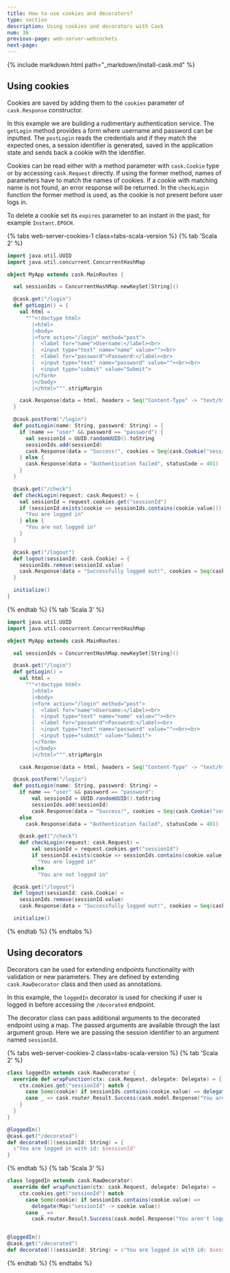 ```yaml
---
title: How to use cookies and decorators?
type: section
description: Using cookies and decorators with Cask
num: 36
previous-page: web-server-websockets
next-page: 
---
```


{% include markdown.html path="_markdown/install-cask.md" %}

## Using cookies

Cookies are saved by adding them to the `cookies` parameter of `cask.Response` constructor. 

In this example we are building a rudimentary authentication service. The `getLogin` method provides a form where
username and password can be inputted. The `postLogin` reads the credentials and if they match the expected ones, a session
identifier is generated, saved in the application state and sends back a cookie with the identifier.

Cookies can be read either with a method parameter with `cask.Cookie` type or by accessing `cask.Request` directly.
If using the former method, names of parameters have to match the names of cookies. If a cookie with matching name is not
found, an error response will be returned. In the `checkLogin` function the former method is used, as the cookie is not
present before user logs in.

To delete a cookie set its `expires` parameter to an instant in the past, for example `Instant.EPOCH`. 

{% tabs web-server-cookies-1 class=tabs-scala-version %}
{% tab 'Scala 2' %}

```scala
import java.util.UUID
import java.util.concurrent.ConcurrentHashMap

object MyApp extends cask.MainRoutes {

  val sessionIds = ConcurrentHashMap.newKeySet[String]()

  @cask.get("/login")
  def getLogin() = {
    val html =
      """<!doctype html>
        |<html>
        |<body>
        |<form action="/login" method="post">
        |  <label for="name">Username:</label><br>
        |  <input type="text" name="name" value=""><br>
        |  <label for="password">Password:</label><br>
        |  <input type="text" name="password" value=""><br><br>
        |  <input type="submit" value="Submit">
        |</form>
        |</body>
        |</html>""".stripMargin

    cask.Response(data = html, headers = Seq("Content-Type" -> "text/html"))
  }

  @cask.postForm("/login")
  def postLogin(name: String, password: String) = {
    if (name == "user" && password == "password") {
      val sessionId = UUID.randomUUID().toString
      sessionIds.add(sessionId)
      cask.Response(data = "Success!", cookies = Seq(cask.Cookie("sessionId", sessionId)))
    } else {
      cask.Response(data = "Authentication failed", statusCode = 401)
    }
  }

  @cask.get("/check")
  def checkLogin(request: cask.Request) = {
    val sessionId = request.cookies.get("sessionId")
    if (sessionId.exists(cookie => sessionIds.contains(cookie.value))) {
      "You are logged in"
    } else {
      "You are not logged in"
    }
  }

  @cask.get("/logout")
  def logout(sessionId: cask.Cookie) = {
    sessionIds.remove(sessionId.value)
    cask.Response(data = "Successfully logged out!", cookies = Seq(cask.Cookie("sessionId", "", expires = Instant.EPOCH)))
  }

  initialize()
}
```
{% endtab %}
{% tab 'Scala 3' %}
```scala
import java.util.UUID
import java.util.concurrent.ConcurrentHashMap

object MyApp extends cask.MainRoutes:

  val sessionIds = ConcurrentHashMap.newKeySet[String]()

  @cask.get("/login")
  def getLogin() =
    val html =
      """<!doctype html>
        |<html>
        |<body>
        |<form action="/login" method="post">
        |  <label for="name">Username:</label><br>
        |  <input type="text" name="name" value=""><br>
        |  <label for="password">Password:</label><br>
        |  <input type="text" name="password" value=""><br><br>
        |  <input type="submit" value="Submit">
        |</form>
        |</body>
        |</html>""".stripMargin

    cask.Response(data = html, headers = Seq("Content-Type" -> "text/html"))

  @cask.postForm("/login")
  def postLogin(name: String, password: String) =
    if name == "user" && password == "password":
        val sessionId = UUID.randomUUID().toString
        sessionIds.add(sessionId)
        cask.Response(data = "Success!", cookies = Seq(cask.Cookie("sessionId", sessionId)))
    else
      cask.Response(data = "Authentication failed", statusCode = 401)

    @cask.get("/check")
    def checkLogin(request: cask.Request) =
        val sessionId = request.cookies.get("sessionId")
        if sessionId.exists(cookie => sessionIds.contains(cookie.value)):
          "You are logged in"
        else
          "You are not logged in"

  @cask.get("/logout")
  def logout(sessionId: cask.Cookie) = 
    sessionIds.remove(sessionId.value)
    cask.Response(data = "Successfully logged out!", cookies = Seq(cask.Cookie("sessionId", "", expires = Instant.EPOCH)))

  initialize()
```
{% endtab %}
{% endtabs %}

## Using decorators

Decorators can be used for extending endpoints functionality with validation or new parameters. They are defined by extending
`cask.RawDecorator` class and then used as annotations.

In this example, the `loggedIn` decorator is used for checking if user is logged in before accessing the `/decorated`
endpoint.

The decorator class can pass additional arguments to the decorated endpoint using a map. The passed arguments are available
through the last argument group. Here we are passing the session identifier to an argument named `sessionId`.

{% tabs web-server-cookies-2 class=tabs-scala-version %}
{% tab 'Scala 2' %}
```scala
class loggedIn extends cask.RawDecorator {
  override def wrapFunction(ctx: cask.Request, delegate: Delegate) = {
    ctx.cookies.get("sessionId") match {
      case Some(cookie) if sessionIds.contains(cookie.value) => delegate(Map("sessionId" -> cookie.value))
      case _ => cask.router.Result.Success(cask.model.Response("You aren't logged in", 403))
    }
  }
}

@loggedIn()
@cask.get("/decorated")
def decorated()(sessionId: String) = {
  s"You are logged in with id: $sessionId"
}
```
{% endtab %}
{% tab 'Scala 3' %}
```scala
class loggedIn extends cask.RawDecorator:
  override def wrapFunction(ctx: cask.Request, delegate: Delegate) =
    ctx.cookies.get("sessionId") match
      case Some(cookie) if sessionIds.contains(cookie.value) =>
        delegate(Map("sessionId" -> cookie.value))
      case _ =>
        cask.router.Result.Success(cask.model.Response("You aren't logged in", 403))


@loggedIn()
@cask.get("/decorated")
def decorated()(sessionId: String) = s"You are logged in with id: $sessionId"
```
{% endtab %}
{% endtabs %}